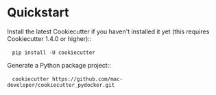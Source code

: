 # Quickstart

Install the latest Cookiecutter if you haven't installed it yet (this requires
Cookiecutter 1.4.0 or higher)::

    ```pip install -U cookiecutter```

Generate a Python package project::

    ```cookiecutter https://github.com/mac-developer/cookiecutter_pydocker.git```
